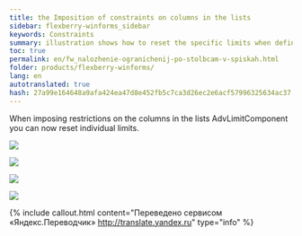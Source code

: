 ```yaml
--- 
title: the Imposition of constraints on columns in the lists 
sidebar: flexberry-winforms_sidebar 
keywords: Constraints 
summary: illustration shows how to reset the specific limits when defining constraints on columns in the lists 
toc: true 
permalink: en/fw_nalozhenie-ogranichenij-po-stolbcam-v-spiskah.html 
folder: products/flexberry-winforms/ 
lang: en 
autotranslated: true 
hash: 27a99e164648a9afa424ea47d8e452fb5c7ca3d26ec2e6acf57996325634ac37 
--- 
```


When imposing restrictions on the columns in the lists AdvLimitComponent you can now reset individual limits. 

![](/images/pages/products/flexberry-winforms/subsystems/limits/nost_scr00.jpg) 

![](/images/pages/products/flexberry-winforms/subsystems/limits/nost_scr01.jpg) 

![](/images/pages/products/flexberry-winforms/subsystems/limits/nost_scr02.jpg) 

![](/images/pages/products/flexberry-winforms/subsystems/limits/nost_scr03.jpg) 




{% include callout.html content="Переведено сервисом «Яндекс.Переводчик» <http://translate.yandex.ru>" type="info" %}
